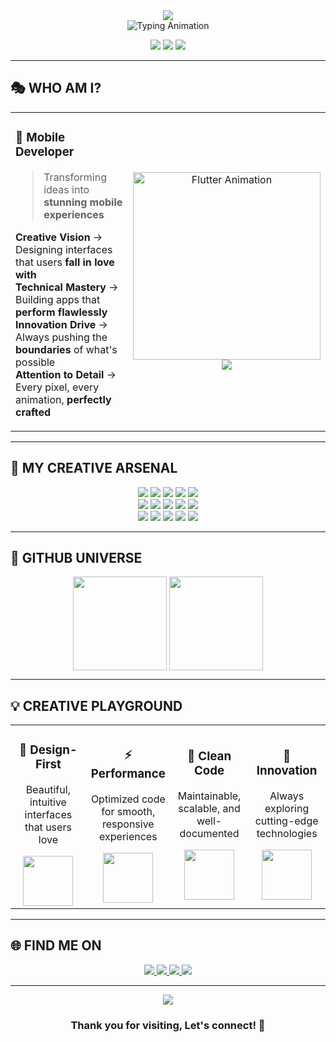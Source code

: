 <div align="center">
  <picture>
    <source media="(prefers-color-scheme: dark)" srcset="https://capsule-render.vercel.app/api?type=waving&color=0E7AC7&height=150&section=header&fontSize=50&fontColor=fff&animation=twinkling&fontAlignY=35&descAlignY=55&descSize=05">
    <source media="(prefers-color-scheme: light)" srcset="https://capsule-render.vercel.app/api?type=waving&color=0E7AC7&height=150&section=header&fontSize=50&fontColor=fff&animation=twinkling&fontAlignY=35&descAlignY=55&descSize=05">
    <img src="https://capsule-render.vercel.app/api?type=waving&color=0E7AC7&height=150&section=header&fontSize=50&fontColor=fff&animation=twinkling&fontAlignY=35&descAlignY=55&descSize=18" />
  </picture>
</div>

<div align="center">
  <img src="https://readme-typing-svg.herokuapp.com/?font=Fira+Code&weight=900&size=28&duration=3000&pause=800&color=0075FF&center=true&vCenter=true&multiline=true&width=600&height=120&lines=Flutter+%7C+Mobile+Developer" alt="Typing Animation" />
</div>

<p align="center">
  <img src="https://img.shields.io/badge/🌟-OPEN%20TO%20WORK-FF6B6B?style=for-the-badge&labelColor=4ECDC4&logoColor=white" />
  <img src="https://img.shields.io/badge/📱-MOBILE%20EXPERT-4ECDC4?style=for-the-badge&labelColor=FF9F43&logoColor=white" />
  <img src="https://img.shields.io/badge/🎨-UI%20ARTIST-FF9F43?style=for-the-badge&labelColor=A55EEA&logoColor=white" />
</p>

---

## 🎭 **WHO AM I?**

<table>
<tr>
<td width="60%">

### 🚀 **Mobile Developer**
> Transforming ideas into **stunning mobile experiences**

 **Creative Vision** → Designing interfaces that users **fall in love with**  
 **Technical Mastery** → Building apps that **perform flawlessly**  
 **Innovation Drive** → Always pushing the **boundaries** of what's possible  
 **Attention to Detail** → Every pixel, every animation, **perfectly crafted**

</td>
<td width="40%">

<div align="center">
  <img src="https://media.giphy.com/media/SWoSkN6DxTszqIKEqv/giphy.gif" width="300" alt="Flutter Animation"/>
  <br/>
  <img src="https://komarev.com/ghpvc/?username=asvpxvivien&label=👀%20Profile%20Views&color=0075FF&style=plastic" />
</div>

</td>
</tr>
</table>

---

## 🎨 **MY CREATIVE ARSENAL**

<div align="center">
  <img src="https://img.shields.io/badge/Figma-F24E1E?style=for-the-badge&logo=figma&logoColor=white" />
  <img src="https://img.shields.io/badge/Adobe%20XD-FF61F6?style=for-the-badge&logo=adobe-xd&logoColor=white" />
  <img src="https://img.shields.io/badge/Canva-00C4CC?style=for-the-badge&logo=canva&logoColor=white" />
  <img src="https://img.shields.io/badge/VS%20Code-007ACC?style=for-the-badge&logo=visual-studio-code&logoColor=white" />
  <img src="https://img.shields.io/badge/Git-F05032?style=for-the-badge&logo=git&logoColor=white" /><br>
  <img src="https://img.shields.io/badge/GitHub-181717?style=for-the-badge&logo=github&logoColor=white" />
  <img src="https://img.shields.io/badge/MySQL-4479A1?style=for-the-badge&logo=mysql&logoColor=white" />
  <img src="https://img.shields.io/badge/HTML5-E34F26?style=for-the-badge&logo=html5&logoColor=white" />
  <img src="https://img.shields.io/badge/CSS3-1572B6?style=for-the-badge&logo=css3&logoColor=white" />
  <img src="https://img.shields.io/badge/JavaScript-F7DF1E?style=for-the-badge&logo=javascript&logoColor=black" /><br>
  <img src="https://img.shields.io/badge/Node.js-339933?style=for-the-badge&logo=node.js&logoColor=white" />
  <img src="https://img.shields.io/badge/Flutter-02569B?style=for-the-badge&logo=flutter&logoColor=white" />
  <img src="https://img.shields.io/badge/Dart-0175C2?style=for-the-badge&logo=dart&logoColor=white" />
  <img src="https://img.shields.io/badge/Android%20Studio-3DDC84?style=for-the-badge&logo=android-studio&logoColor=white" />
  <img src="https://img.shields.io/badge/Firebase-FFCA28?style=for-the-badge&logo=firebase&logoColor=black" />


</div>

---

## 🌟 **GITHUB UNIVERSE**

<div align="center">
 <img height="150" src="https://github-readme-stats.vercel.app/api?username=asvpxvivien&show_icons=true&theme=tokyonight&hide_border=true&title_color=FF6B6B&icon_color=4ECDC4&text_color=FFFFFF&bg_color=0D1117" style="vertical-align: top;"/>
 <img height="150" src="https://github-readme-streak-stats.herokuapp.com?user=asvpxvivien&theme=radical&hide_border=true&fire=FF6B6B&ring=4ECDC4&currStreakLabel=FF9F43" style="vertical-align: top;"/>
</div>

---


## 💡 **CREATIVE PLAYGROUND** 

<div align="center">
<table>
<tr>
<td width="25%" align="center">

### 🎨 **Design-First**
Beautiful, intuitive interfaces that users love

<img src="https://media.giphy.com/media/3oKIPEqDGUULpEU0aQ/giphy.gif" width="80"/>

</td>
<td width="25%" align="center">

### ⚡ **Performance**
Optimized code for smooth, responsive experiences

<img src="https://media.giphy.com/media/26tn33aiTi1jkl6H6/giphy.gif" width="80"/>

</td>
<td width="25%" align="center">

### 🔧 **Clean Code**
Maintainable, scalable, and well-documented

<img src="https://media.giphy.com/media/ZVik7pBtu9dNS/giphy.gif" width="80"/>

</td>
<td width="25%" align="center">

### 🚀 **Innovation**
Always exploring cutting-edge technologies

<img src="https://media.giphy.com/media/L1R1tvI9svkIWwpVYr/giphy.gif" width="80"/>

</td>
</tr>
</table>
</div>

---


## 🌐 **FIND ME ON**

<div align="center">

<a href="https://x.com/TON_ID_X">
  <img src="https://img.shields.io/badge/🐦%20Twitter-FF6B6B?style=for-the-badge&logo=twitter&logoColor=white&labelColor=1DA1F2" />
</a>
<a href="https://linkedin.com/in/TON_ID_LINKEDIN">
  <img src="https://img.shields.io/badge/💼%20LinkedIn-4ECDC4?style=for-the-badge&logo=linkedin&logoColor=white&labelColor=0077B5" />
</a>
<a href="mailto:amagbegnonvivien5@gmail.com">
  <img src="https://img.shields.io/badge/📧%20Gmail-FF9F43?style=for-the-badge&logo=gmail&logoColor=white&labelColor=D14836" />
</a>
<a href="https://instagram.com/TON_ID_INSTAGRAM">
  <img src="https://img.shields.io/badge/📸%20Instagram-A55EEA?style=for-the-badge&logo=instagram&logoColor=white&labelColor=E4405F" />
</a>



</div>

---
<div align="center">
  <picture>
    <source media="(prefers-color-scheme: dark)" srcset="https://capsule-render.vercel.app/api?type=waving&color=0E7AC7&height=150&section=footer&fontSize=24&fontColor=fff&animation=fadeIn&fontAlignY=65">
    <source media="(prefers-color-scheme: light)" srcset="https://capsule-render.vercel.app/api?type=waving&color=0E7AC7&height=150&section=footer&fontSize=24&fontColor=fff&animation=fadeIn&fontAlignY=65">
    <img src="https://capsule-render.vercel.app/api?type=waving&color=0E7AC7&height=150&section=footer&fontSize=24&fontColor=fff&animation=fadeIn&fontAlignY=65" />
  </picture>
</div>

<div align="center">

### Thank you for visiting, Let's connect! 💫

</div>
